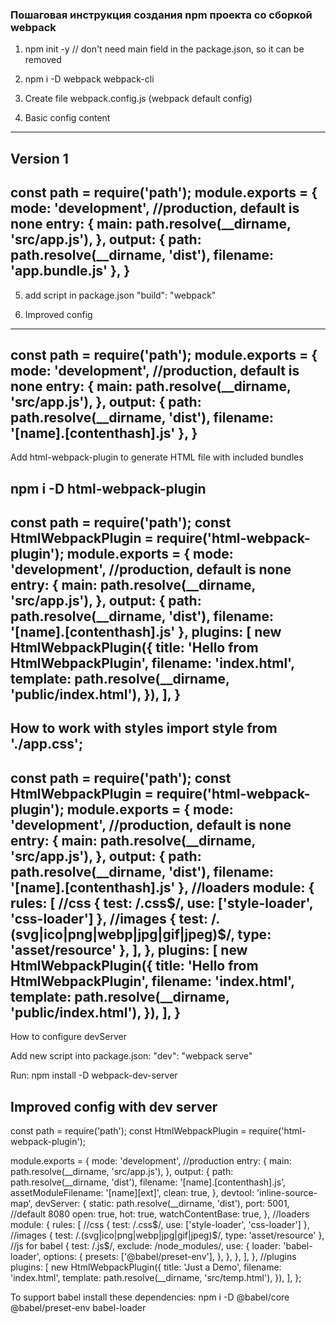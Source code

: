 ### Пошаговая инструкция создания npm проекта со сборкой webpack


1. npm init -y
// don't need main field in the package.json, so it can be removed
2. npm i -D webpack webpack-cli
3. Create file webpack.config.js (webpack default config)

4. Basic config content
--------------------
Version 1
--------------------
const path = require('path');
module.exports = {
    mode: 'development', //production, default is none
    entry: {
        main: path.resolve(__dirname, 'src/app.js'),
    },
    output: {
        path: path.resolve(__dirname, 'dist'),
        filename: 'app.bundle.js'
  },
}
--------------------
5. add script in package.json
"build": "webpack"

6. Improved config
---------------------
const path = require('path');
module.exports = {
    mode: 'development', //production, default is none
    entry: {
        main: path.resolve(__dirname, 'src/app.js'),
    },
    output: {
        path: path.resolve(__dirname, 'dist'),
        filename: '[name].[contenthash].js'
  },
}
---------------------
Add html-webpack-plugin to generate HTML file with included bundles

npm i -D html-webpack-plugin
---------------------

const path = require('path');
const HtmlWebpackPlugin = require('html-webpack-plugin');
module.exports = {
    mode: 'development', //production, default is none
    entry: {
        main: path.resolve(__dirname, 'src/app.js'),
    },
    output: {
        path: path.resolve(__dirname, 'dist'),
        filename: '[name].[contenthash].js'
  },
  plugins: [
    new HtmlWebpackPlugin({
      title: 'Hello from HtmlWebpackPlugin',
      filename: 'index.html',
      template: path.resolve(__dirname, 'public/index.html'),
    }),
  ],
}
---------------------
How to work with styles
import style from './app.css';
---------------------

const path = require('path');
const HtmlWebpackPlugin = require('html-webpack-plugin');
module.exports = {
    mode: 'development', //production, default is none
    entry: {
        main: path.resolve(__dirname, 'src/app.js'),
    },
    output: {
        path: path.resolve(__dirname, 'dist'),
        filename: '[name].[contenthash].js'
  },
  //loaders
  module: {
    rules: [
      //css
      { test: /\.css$/, use: ['style-loader', 'css-loader'] },
      //images
      { test: /\.(svg|ico|png|webp|jpg|gif|jpeg)$/, type: 'asset/resource' },
    ],
  },
  plugins: [
    new HtmlWebpackPlugin({
      title: 'Hello from HtmlWebpackPlugin',
      filename: 'index.html',
      template: path.resolve(__dirname, 'public/index.html'),
    }),
  ],
}
---------------------
How to configure devServer

Add new script into package.json:
"dev": "webpack serve"

Run:
npm install -D webpack-dev-server

Improved config with dev server
---------------------
const path = require('path');
const HtmlWebpackPlugin = require('html-webpack-plugin');

module.exports = {
  mode: 'development', //production
  entry: {
    main: path.resolve(__dirname, 'src/app.js'),
  },
  output: {
    path: path.resolve(__dirname, 'dist'),
    filename: '[name].[contenthash].js',
    assetModuleFilename: '[name][ext]',
    clean: true,
  },
  devtool: 'inline-source-map',
  devServer: {
    static: path.resolve(__dirname, 'dist'),
    port: 5001, //default 8080
    open: true,
    hot: true,
    watchContentBase: true,
  },
  //loaders
  module: {
    rules: [
      //css
      { test: /\.css$/, use: ['style-loader', 'css-loader'] },
      //images
      { test: /\.(svg|ico|png|webp|jpg|gif|jpeg)$/, type: 'asset/resource' },
      //js for babel
      {
        test: /\.js$/,
        exclude: /node_modules/,
        use: {
          loader: 'babel-loader',
          options: {
            presets: ['@babel/preset-env'],
          },
        },
      },
    ],
  },
  //plugins
  plugins: [
    new HtmlWebpackPlugin({
      title: 'Just a Demo',
      filename: 'index.html',
      template: path.resolve(__dirname, 'src/temp.html'),
    }),
  ],
};


To support babel install these dependencies:
npm i -D @babel/core @babel/preset-env babel-loader
